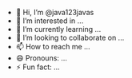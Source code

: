 - 👋 Hi, I’m @java123javas
- 👀 I’m interested in ...
- 🌱 I’m currently learning ...
- 💞️ I’m looking to collaborate on ...
- 📫 How to reach me ...
- 😄 Pronouns: ...
- ⚡ Fun fact: ...

<!---
java123javas/java123javas is a ✨ special ✨ repository because its `README.md` (this file) appears on your GitHub profile.
You can click the Preview link to take a look at your changes.
--->
